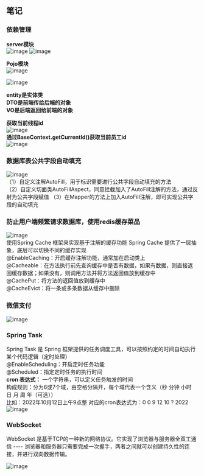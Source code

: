 ## 笔记

### 依赖管理

**server模块**  
![image](https://github.com/user-attachments/assets/19fa0154-6534-4839-9bfa-4f64b462ebb6)
![image](https://github.com/user-attachments/assets/0369aab3-e7fc-4ae7-bd01-2125485316f7)

**Pojo模块**  
![image](https://github.com/user-attachments/assets/a41b256e-9d57-4cb8-8442-f1c980931711)

![image](https://github.com/user-attachments/assets/16b1fae4-6481-475d-994b-6560cda62a9a)

**entity是实体类  
DTO是前端传给后端的对象  
VO是后端返回给前端的对象**

**获取当前线程id**  
![image](https://github.com/user-attachments/assets/f5742bec-dcd9-462b-a3c0-a56028abc535)  
**通过BaseContext.getCurrentId()获取当前员工id**  
![image](https://github.com/user-attachments/assets/3fc43cd6-d4f5-4f69-9bb4-0bba5cd6a428)

### 数据库表公共字段自动填充

![image](https://github.com/user-attachments/assets/03e2855e-2c32-47db-9c39-0ac9a8faa1e6)  
（1）自定义注解AutoFill，用于标识需要进行公共字段自动填充的方法  
（2）自定义切面类AutoFillAspect，同意拦截加入了AutoFill注解的方法，通过反射为公共字段赋值
（3）在Mapper的方法上加入AutoFill注解，即可实现公共字段的自动填充

### 防止用户端频繁请求数据库，使用redis缓存菜品

![image](https://github.com/user-attachments/assets/db1356fb-817c-4162-920b-24c894b25ea4)  
使用Spring Cache 框架来实现基于注解的缓存功能
Spring Cache 提供了一层抽象，底层可以切换不同的缓存实现  
@EnableCaching：开启缓存注解功能，通常加在启动类上   
@Cacheable：在方法执行前先查询缓存中是否有数据，如果有数据，则直接返回缓存数据；如果没有，则调用方法并将方法返回值放到缓存中  
@CachePut：将方法的返回值放到缓存中  
@CacheEvict：将一条或多条数据从缓存中删除

### 微信支付

![image](https://github.com/user-attachments/assets/a6c041f4-2a51-4742-966e-0139eacab7c1)

### Spring Task

Spring Task 是 Spring 框架提供的任务调度工具，可以按照约定的时间自动执行某个代码逻辑（定时处理）  
@EnableScheduling：开启定时任务功能  
@Scheduled：指定定时任务的执行时间  
**cron 表达式：** 一个字符串，可以定义任务触发的时间  
    构成规则：分为6或7个域，由空格分隔开，每个域代表一个含义（秒 分钟 小时 日 月 周 年（可选））  
    比如：2022年10月12日上午9点整 对应的cron表达式为：0 0 9 12 10 ? 2022　　
![image](https://github.com/user-attachments/assets/9d00551e-0105-402a-8e22-c3e71f4d4d9e)  

### WebSocket  
WebSocket 是基于TCP的一种新的网络协议。它实现了浏览器与服务器全双工通信 ---- 浏览器和服务器只需要完成一次握手，两者之间就可以创建持久性的连接，并进行双向数据传输。  

![image](https://github.com/user-attachments/assets/768d12ab-ecea-4199-9359-ef4809a542b1)








